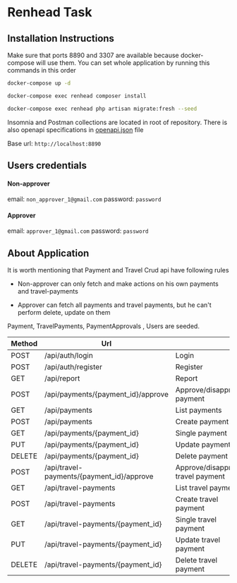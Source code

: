 # Renhead Task

## Installation Instructions

Make sure that ports 8890 and 3307 are available because docker-compose will use them.
You can set whole application by running this commands in this order

```sh
docker-compose up -d

docker-compose exec renhead composer install

docker-compose exec renhead php artisan migrate:fresh --seed
```
Insomnia and Postman collections are located in root of repository.
There is also openapi specifications in [openapi.json](https://github.com/aleksandarustic/renhead/blob/main/openapi.json) file

Base url: ``` http://localhost:8890  ```

## Users credentials

#### Non-approver
email: ```non_approver_1@gmail.com``` password: ```password```
#### Approver
email: ```approver_1@gmail.com``` password: ```password```

## About Application

It is worth mentioning that Payment and Travel Crud api have following rules

- Non-approver can only fetch and make actions on his own payments and travel-payments

- Approver can fetch all payments and travel payments, but he can't perform delete, update on them 

Payment, TravelPayments, PaymentApprovals , Users are seeded.


| Method  | Url |  |
| ------------- | ------------- |------------- |
| POST  | /api/auth/login  | Login  |
| POST  | /api/auth/register  | Register  |
| GET  | /api/report  | Report  |
| POST  | /api/payments/{payment_id}/approve  | Approve/disapprove payment  |
| GET  | /api/payments  | List payments  |
| POST  | /api/payments  | Create payment  |
| GET  | /api/payments/{payment_id}  | Single payment  |
| PUT  | /api/payments/{payment_id}  | Update payment  |
| DELETE  | /api/payments/{payment_id}  | Delete payment  |
| POST  | /api/travel-payments/{payment_id}/approve  | Approve/disapprove travel payment  |
| GET  | /api/travel-payments  | List travel payments  |
| POST  | /api/travel-payments  | Create travel payment  |
| GET  | /api/travel-payments/{payment_id}  | Single travel payment  |
| PUT  | /api/travel-payments/{payment_id}  | Update travel payment  |
| DELETE  | /api/travel-payments/{payment_id}  | Delete travel payment  |





